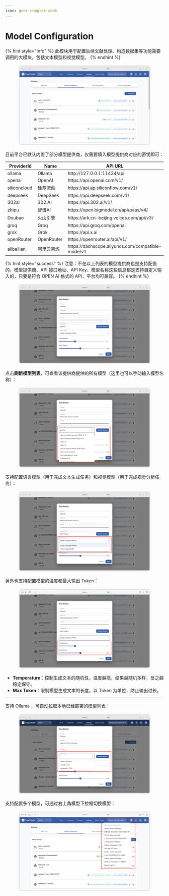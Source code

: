 ```yaml
---
icon: gear-complex-code
---
```


# Model Configuration

{% hint style="info" %}
&#x20;此模块用于配置后续文献处理、构造数据集等功能需要调用的大模块，包括文本模型和视觉模型。
{% endhint %}

<figure><img src="../../.gitbook/assets/image (53).png" alt=""><figcaption></figcaption></figure>

目前平台已默认内置了部分模型提供商，仅需要填入模型提供商对应的密钥即可：

<table><thead><tr><th width="139.87890625">ProviderId</th><th width="136.83203125">Name</th><th>API URL</th></tr></thead><tbody><tr><td>ollama</td><td>Ollama</td><td>http://127.0.0.1:11434/api</td></tr><tr><td>openai</td><td>OpenAI</td><td>https://api.openai.com/v1/</td></tr><tr><td>siliconcloud</td><td>硅基流动</td><td>https://api.ap.siliconflow.com/v1/</td></tr><tr><td>deepseek</td><td>DeepSeek</td><td>https://api.deepseek.com/v1/</td></tr><tr><td>302ai</td><td>302.AI</td><td>https://api.302.ai/v1/</td></tr><tr><td>zhipu</td><td>智谱AI</td><td>https://open.bigmodel.cn/api/paas/v4/</td></tr><tr><td>Doubao</td><td>火山引擎</td><td>https://ark.cn-beijing.volces.com/api/v3/</td></tr><tr><td>groq</td><td>Groq</td><td>https://api.groq.com/openai</td></tr><tr><td>grok</td><td>Grok</td><td>https://api.x.ai</td></tr><tr><td>openRouter</td><td>OpenRouter</td><td>https://openrouter.ai/api/v1/</td></tr><tr><td>alibailian</td><td>阿里云百炼</td><td>https://dashscope.aliyuncs.com/compatible-mode/v1</td></tr></tbody></table>

{% hint style="success" %}
注意：不在以上列表的模型提供商也是支持配置的，模型提供商、API 接口地址、API Key、模型名称这些信息都是支持自定义输入的，只要是符合 OPEN AI 格式的 API，平台均可兼容。
{% endhint %}

<figure><img src="../../.gitbook/assets/image (54).png" alt=""><figcaption></figcaption></figure>

点击**刷新模型列表**，可查看该提供商提供的所有模型（这里也可以手动输入模型名称）：

<figure><img src="../../.gitbook/assets/image (55).png" alt=""><figcaption></figcaption></figure>

支持配置语言模型（用于完成文本生成任务）和视觉模型（用于完成视觉分析任务）：

<figure><img src="../../.gitbook/assets/image (66).png" alt=""><figcaption></figcaption></figure>

另外也支持配置模型的温度和最大输出 Token：

<figure><img src="../../.gitbook/assets/image (52).png" alt=""><figcaption></figcaption></figure>

* **Temperature**：控制生成文本的随机性，温度越高，结果越随机多样，反之越稳定保守。
* **Max Token**：限制模型生成文本的长度，以 Token 为单位，防止输出过长。

***

支持 Ollama ，可自动拉取本地已经部署的模型列表：

<figure><img src="../../.gitbook/assets/image (47).png" alt=""><figcaption></figcaption></figure>

支持配置多个模型，可通过右上角模型下拉框切换模型：

<figure><img src="../../.gitbook/assets/image (48).png" alt=""><figcaption></figcaption></figure>

